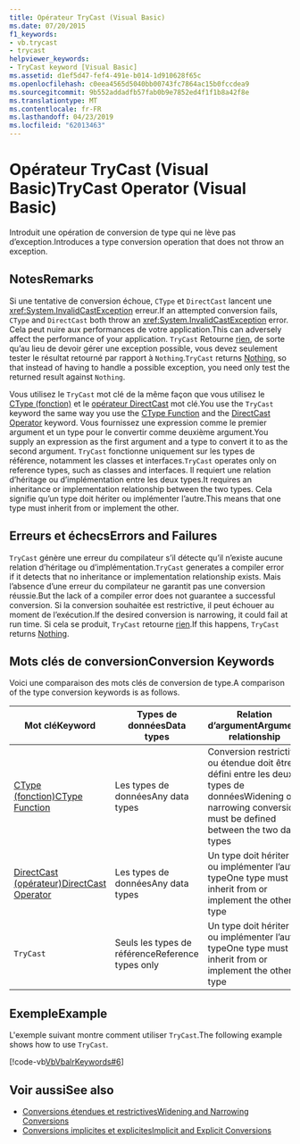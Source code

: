 ```yaml
---
title: Opérateur TryCast (Visual Basic)
ms.date: 07/20/2015
f1_keywords:
- vb.trycast
- trycast
helpviewer_keywords:
- TryCast keyword [Visual Basic]
ms.assetid: d1ef5d47-fef4-491e-b014-1d910628f65c
ms.openlocfilehash: c0eea4565d5040bb00743fc7864ac15b0fccdea9
ms.sourcegitcommit: 9b552addadfb57fab0b9e7852ed4f1f1b8a42f8e
ms.translationtype: MT
ms.contentlocale: fr-FR
ms.lasthandoff: 04/23/2019
ms.locfileid: "62013463"
---
```

# <a name="trycast-operator-visual-basic"></a><span data-ttu-id="d0ff7-102">Opérateur TryCast (Visual Basic)</span><span class="sxs-lookup"><span data-stu-id="d0ff7-102">TryCast Operator (Visual Basic)</span></span>
<span data-ttu-id="d0ff7-103">Introduit une opération de conversion de type qui ne lève pas d’exception.</span><span class="sxs-lookup"><span data-stu-id="d0ff7-103">Introduces a type conversion operation that does not throw an exception.</span></span>  
  
## <a name="remarks"></a><span data-ttu-id="d0ff7-104">Notes</span><span class="sxs-lookup"><span data-stu-id="d0ff7-104">Remarks</span></span>  
 <span data-ttu-id="d0ff7-105">Si une tentative de conversion échoue, `CType` et `DirectCast` lancent une <xref:System.InvalidCastException> erreur.</span><span class="sxs-lookup"><span data-stu-id="d0ff7-105">If an attempted conversion fails, `CType` and `DirectCast` both throw an <xref:System.InvalidCastException> error.</span></span> <span data-ttu-id="d0ff7-106">Cela peut nuire aux performances de votre application.</span><span class="sxs-lookup"><span data-stu-id="d0ff7-106">This can adversely affect the performance of your application.</span></span> <span data-ttu-id="d0ff7-107">`TryCast` Retourne [rien](../../../visual-basic/language-reference/nothing.md), de sorte qu’au lieu de devoir gérer une exception possible, vous devez seulement tester le résultat retourné par rapport à `Nothing`.</span><span class="sxs-lookup"><span data-stu-id="d0ff7-107">`TryCast` returns [Nothing](../../../visual-basic/language-reference/nothing.md), so that instead of having to handle a possible exception, you need only test the returned result against `Nothing`.</span></span>  
  
 <span data-ttu-id="d0ff7-108">Vous utilisez le `TryCast` mot clé de la même façon que vous utilisez le [CType (fonction)](../../../visual-basic/language-reference/functions/ctype-function.md) et le [opérateur DirectCast](../../../visual-basic/language-reference/operators/directcast-operator.md) mot clé.</span><span class="sxs-lookup"><span data-stu-id="d0ff7-108">You use the `TryCast` keyword the same way you use the [CType Function](../../../visual-basic/language-reference/functions/ctype-function.md) and the [DirectCast Operator](../../../visual-basic/language-reference/operators/directcast-operator.md) keyword.</span></span> <span data-ttu-id="d0ff7-109">Vous fournissez une expression comme le premier argument et un type pour le convertir comme deuxième argument.</span><span class="sxs-lookup"><span data-stu-id="d0ff7-109">You supply an expression as the first argument and a type to convert it to as the second argument.</span></span> <span data-ttu-id="d0ff7-110">`TryCast` fonctionne uniquement sur les types de référence, notamment les classes et interfaces.</span><span class="sxs-lookup"><span data-stu-id="d0ff7-110">`TryCast` operates only on reference types, such as classes and interfaces.</span></span> <span data-ttu-id="d0ff7-111">Il requiert une relation d’héritage ou d’implémentation entre les deux types.</span><span class="sxs-lookup"><span data-stu-id="d0ff7-111">It requires an inheritance or implementation relationship between the two types.</span></span> <span data-ttu-id="d0ff7-112">Cela signifie qu’un type doit hériter ou implémenter l’autre.</span><span class="sxs-lookup"><span data-stu-id="d0ff7-112">This means that one type must inherit from or implement the other.</span></span>  
  
## <a name="errors-and-failures"></a><span data-ttu-id="d0ff7-113">Erreurs et échecs</span><span class="sxs-lookup"><span data-stu-id="d0ff7-113">Errors and Failures</span></span>  
 <span data-ttu-id="d0ff7-114">`TryCast` génère une erreur du compilateur s’il détecte qu’il n’existe aucune relation d’héritage ou d’implémentation.</span><span class="sxs-lookup"><span data-stu-id="d0ff7-114">`TryCast` generates a compiler error if it detects that no inheritance or implementation relationship exists.</span></span> <span data-ttu-id="d0ff7-115">Mais l’absence d’une erreur du compilateur ne garantit pas une conversion réussie.</span><span class="sxs-lookup"><span data-stu-id="d0ff7-115">But the lack of a compiler error does not guarantee a successful conversion.</span></span> <span data-ttu-id="d0ff7-116">Si la conversion souhaitée est restrictive, il peut échouer au moment de l’exécution.</span><span class="sxs-lookup"><span data-stu-id="d0ff7-116">If the desired conversion is narrowing, it could fail at run time.</span></span> <span data-ttu-id="d0ff7-117">Si cela se produit, `TryCast` retourne [rien](../../../visual-basic/language-reference/nothing.md).</span><span class="sxs-lookup"><span data-stu-id="d0ff7-117">If this happens, `TryCast` returns [Nothing](../../../visual-basic/language-reference/nothing.md).</span></span>  
  
## <a name="conversion-keywords"></a><span data-ttu-id="d0ff7-118">Mots clés de conversion</span><span class="sxs-lookup"><span data-stu-id="d0ff7-118">Conversion Keywords</span></span>  
 <span data-ttu-id="d0ff7-119">Voici une comparaison des mots clés de conversion de type.</span><span class="sxs-lookup"><span data-stu-id="d0ff7-119">A comparison of the type conversion keywords is as follows.</span></span>  
  
|<span data-ttu-id="d0ff7-120">Mot clé</span><span class="sxs-lookup"><span data-stu-id="d0ff7-120">Keyword</span></span>|<span data-ttu-id="d0ff7-121">Types de données</span><span class="sxs-lookup"><span data-stu-id="d0ff7-121">Data types</span></span>|<span data-ttu-id="d0ff7-122">Relation d’argument</span><span class="sxs-lookup"><span data-stu-id="d0ff7-122">Argument relationship</span></span>|<span data-ttu-id="d0ff7-123">Échec d’exécution</span><span class="sxs-lookup"><span data-stu-id="d0ff7-123">Run-time failure</span></span>|  
|---|---|---|---|  
|[<span data-ttu-id="d0ff7-124">CType (fonction)</span><span class="sxs-lookup"><span data-stu-id="d0ff7-124">CType Function</span></span>](../../../visual-basic/language-reference/functions/ctype-function.md)|<span data-ttu-id="d0ff7-125">Les types de données</span><span class="sxs-lookup"><span data-stu-id="d0ff7-125">Any data types</span></span>|<span data-ttu-id="d0ff7-126">Conversion restrictive ou étendue doit être défini entre les deux types de données</span><span class="sxs-lookup"><span data-stu-id="d0ff7-126">Widening or narrowing conversion must be defined between the two data types</span></span>|<span data-ttu-id="d0ff7-127">Lève <xref:System.InvalidCastException></span><span class="sxs-lookup"><span data-stu-id="d0ff7-127">Throws <xref:System.InvalidCastException></span></span>|  
|[<span data-ttu-id="d0ff7-128">DirectCast (opérateur)</span><span class="sxs-lookup"><span data-stu-id="d0ff7-128">DirectCast Operator</span></span>](../../../visual-basic/language-reference/operators/directcast-operator.md)|<span data-ttu-id="d0ff7-129">Les types de données</span><span class="sxs-lookup"><span data-stu-id="d0ff7-129">Any data types</span></span>|<span data-ttu-id="d0ff7-130">Un type doit hériter ou implémenter l’autre type</span><span class="sxs-lookup"><span data-stu-id="d0ff7-130">One type must inherit from or implement the other type</span></span>|<span data-ttu-id="d0ff7-131">Lève <xref:System.InvalidCastException></span><span class="sxs-lookup"><span data-stu-id="d0ff7-131">Throws <xref:System.InvalidCastException></span></span>|  
|`TryCast`|<span data-ttu-id="d0ff7-132">Seuls les types de référence</span><span class="sxs-lookup"><span data-stu-id="d0ff7-132">Reference types only</span></span>|<span data-ttu-id="d0ff7-133">Un type doit hériter ou implémenter l’autre type</span><span class="sxs-lookup"><span data-stu-id="d0ff7-133">One type must inherit from or implement the other type</span></span>|<span data-ttu-id="d0ff7-134">Retourne [Nothing](../../../visual-basic/language-reference/nothing.md)</span><span class="sxs-lookup"><span data-stu-id="d0ff7-134">Returns [Nothing](../../../visual-basic/language-reference/nothing.md)</span></span>|  
  
## <a name="example"></a><span data-ttu-id="d0ff7-135">Exemple</span><span class="sxs-lookup"><span data-stu-id="d0ff7-135">Example</span></span>  
 <span data-ttu-id="d0ff7-136">L'exemple suivant montre comment utiliser `TryCast`.</span><span class="sxs-lookup"><span data-stu-id="d0ff7-136">The following example shows how to use `TryCast`.</span></span>  
  
 [!code-vb[VbVbalrKeywords#6](~/samples/snippets/visualbasic/VS_Snippets_VBCSharp/VbVbalrKeywords/VB/Class1.vb#6)]  
  
## <a name="see-also"></a><span data-ttu-id="d0ff7-137">Voir aussi</span><span class="sxs-lookup"><span data-stu-id="d0ff7-137">See also</span></span>

- [<span data-ttu-id="d0ff7-138">Conversions étendues et restrictives</span><span class="sxs-lookup"><span data-stu-id="d0ff7-138">Widening and Narrowing Conversions</span></span>](../../../visual-basic/programming-guide/language-features/data-types/widening-and-narrowing-conversions.md)
- [<span data-ttu-id="d0ff7-139">Conversions implicites et explicites</span><span class="sxs-lookup"><span data-stu-id="d0ff7-139">Implicit and Explicit Conversions</span></span>](../../../visual-basic/programming-guide/language-features/data-types/implicit-and-explicit-conversions.md)
